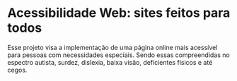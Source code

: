 # Acessibilidade Web: sites feitos para todos
Esse projeto visa a implementação de uma página online mais acessível para pessoas com necessidades especiais. Sendo essas compreendidas no espectro autista, surdez, dislexia, baixa visão, deficientes físicos e até cegos.

